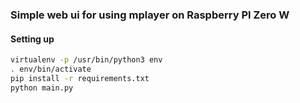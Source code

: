 ### Simple web ui for using mplayer on Raspberry PI Zero W
#### Setting up
```bash 
virtualenv -p /usr/bin/python3 env
. env/bin/activate
pip install -r requirements.txt
python main.py 
```
